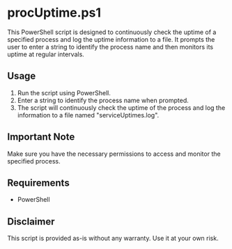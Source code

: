 # procUptime.ps1

This PowerShell script is designed to continuously check the uptime of a specified process and log the uptime information to a file. It prompts the user to enter a string to identify the process name and then monitors its uptime at regular intervals.

## Usage

1. Run the script using PowerShell.
2. Enter a string to identify the process name when prompted.
3. The script will continuously check the uptime of the process and log the information to a file named "serviceUptimes.log".

## Important Note

Make sure you have the necessary permissions to access and monitor the specified process.

## Requirements

- PowerShell

## Disclaimer

This script is provided as-is without any warranty. Use it at your own risk.
